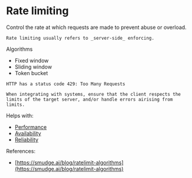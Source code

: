 # Rate limiting

Control the rate at which requests are made to prevent abuse or overload.

~~~admonish note title="Rate limiting vs. throttling"
Rate limiting usually refers to _server-side_ enforcing.
~~~

Algorithms
* Fixed window
* Sliding window
* Token bucket

~~~admonish tip title="HTTP status code 429"
HTTP has a status code 429: Too Many Requests
~~~

~~~admonish warning
When integrating with systems, ensure that the client respects the limits of the target server, and/or handle errors airising from limits.
~~~

Helps with:
* [Performance](../goals/performance.md)
* [Availability](../goals/availability.md)
* [Reliability](../goals/reliability.md)

References:
* [https://smudge.ai/blog/ratelimit-algorithms](https://smudge.ai/blog/ratelimit-algorithms)
